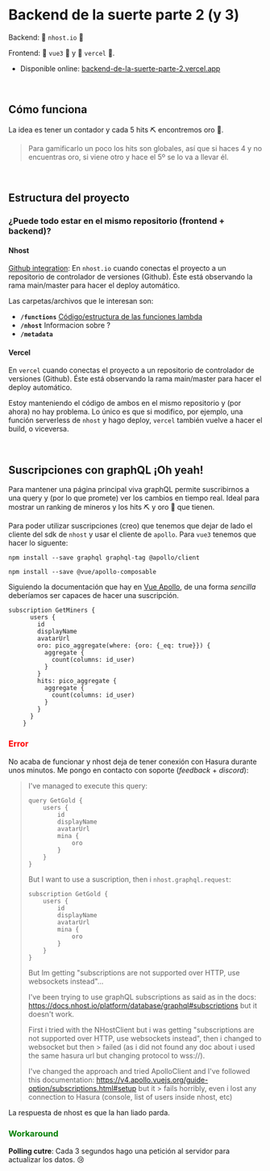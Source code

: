 # Backend de la suerte **parte 2 (y 3)**

Backend: 🐛 `nhost.io` 🐛

Frontend: 🦄 `vue3` 🦄 y 🌈 `vercel` 🌈.

* Disponible online: [backend-de-la-suerte-parte-2.vercel.app](https://backend-de-la-suerte-parte-2.vercel.app/)

<br>

## Cómo funciona

La idea es tener un contador y cada 5 hits ⛏ encontremos oro 🥇.  
> Para gamificarlo un poco los hits son globales, así que si haces 4 y no encuentras oro, si viene otro y hace el 5º se lo va a llevar él.

<br />

## Estructura del proyecto

### ¿Puede todo estar en el mismo repositorio (frontend + backend)?

#### Nhost

[Github integration](https://docs.nhost.io/platform/nhost/github-integration): En `nhost.io` cuando conectas el proyecto a un repositorio de controlador de versiones (Github).  Éste está observando la rama main/master para hacer el deploy automático.

Las carpetas/archivos que le interesan son:
* **`/functions`**  [Código/estructura de las funciones lambda](https://docs.nhost.io/platform/serverless-functions)
* **`/nhost`** Informacion sobre ?
* **`/metadata`** 

#### Vercel
En `vercel` cuando conectas el proyecto a un repositorio de controlador de versiones (Github). Éste está observando la rama main/master para hacer el deploy automático.

Estoy manteniendo el código de ambos en el mismo repositorio y (por ahora) no hay problema.  Lo único es que si modifico, por ejemplo, una función serverless de `nhost` y hago deploy, `vercel` también vuelve a hacer el build, o viceversa.


<br />

## Suscripciones con graphQL ¡Oh yeah!

Para mantener una página principal viva graphQL permite suscribirnos a una query y (por lo que promete) ver los cambios en tiempo real.  Ideal para mostrar un ranking de mineros y los hits ⛏ y oro 🥇 que tienen.

Para poder utilizar suscripciones (creo) que tenemos que dejar de lado el cliente del sdk de `nhost` y usar el cliente de `apollo`.  Para `vue3` tenemos que hacer lo siguente:

```
npm install --save graphql graphql-tag @apollo/client
```

```
npm install --save @vue/apollo-composable
```

Siguiendo la documentación que hay en [Vue Apollo](https://v4.apollo.vuejs.org/guide/installation.html#compatibility), de una forma *sencilla* deberíamos ser capaces de hacer una suscripción.

```
subscription GetMiners {
      users {
        id
        displayName
        avatarUrl
        oro: pico_aggregate(where: {oro: {_eq: true}}) {
          aggregate {
            count(columns: id_user)
          }
        }
        hits: pico_aggregate {
          aggregate {
            count(columns: id_user)
          }
        }
      }
    }

```

### <span style="color:red">Error</span>

No acaba de funcionar y nhost deja de tener conexión con Hasura durante unos minutos.  Me pongo en contacto con soporte (*feedback* + *discord*):

> I've managed to execute this query:
> 
> ```
> query GetGold {
>     users {
>         id
>         displayName
>         avatarUrl
>         mina {
>             oro
>         }
>     }
> }
> ```
> 
> But I want to use a suscription, then i `nhost.graphql.request`:
> ```
> subscription GetGold {
>     users {
>         id
>         displayName
>         avatarUrl
>         mina {
>             oro
>         }
>     }
> }
> ```
> 
> But Im getting "subscriptions are not supported over HTTP, use websockets instead"...
> 
> I've been trying to use graphQL subscriptions as said as in the docs: https://docs.nhost.io/platform/database/graphql#subscriptions but it doesn't work.
> 
> First i tried with the NHostClient but i was getting "subscriptions are not supported over HTTP, use websockets instead", then i changed to websocket but then > failed (as i did not found any doc about i used the same hasura url but changing protocol to wss://).
> 
> I've changed the approach and tried ApolloClient and I've followed this documentation: https://v4.apollo.vuejs.org/guide-option/subscriptions.html#setup but it > fails horribly, even i lost any connection to Hasura (console, list of users inside nhost, etc)
> 

La respuesta de nhost es que la han liado parda.

### <span style="color:green">Workaround</span>

**Polling cutre**: Cada 3 segundos hago una petición al servidor para actualizar los datos. 😢




